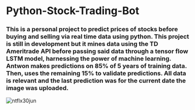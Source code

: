 # Python-Stock-Trading-Bot
### This is a personal project to predict prices of stocks before buying and selling via real time data using python. This project is still in development but it mines data using the TD Ameritrade API before passing said data through a tensor flow LSTM model, harnessing the power of machine learning. Antwon makes predictions on 85% of 5 years of training data. Then, uses the remaining 15% to validate predictions. All data is relevant and the last prediction was for the current date the image was uploaded. 

![ntflx30jun](https://user-images.githubusercontent.com/84476080/176819775-2a6d8953-4a75-43a3-b6b9-1199876cbb50.jpeg)
